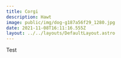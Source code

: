 ```yaml
---
title: Corgi
description: Hawt
image: public/img/dog-g187a56f29_1280.jpg
date: 2021-11-08T16:11:16.555Z
layout: ../../layouts/DefaultLayout.astro
---
```


Test
